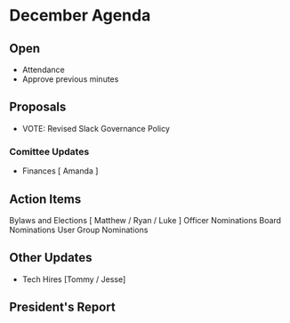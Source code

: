 # December Agenda

## Open
* Attendance
* Approve previous minutes

## Proposals
* VOTE: Revised Slack Governance Policy

### Comittee Updates
* Finances [ Amanda ]

## Action Items

Bylaws and Elections [ Matthew / Ryan / Luke ]
Officer Nominations
Board Nominations
User Group Nominations

## Other Updates

* Tech Hires [Tommy / Jesse]

## President's Report 
